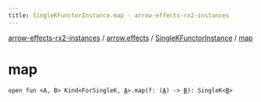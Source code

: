 ```yaml
---
title: SingleKFunctorInstance.map - arrow-effects-rx2-instances
---
```


[arrow-effects-rx2-instances](../../index.html) / [arrow.effects](../index.html) / [SingleKFunctorInstance](index.html) / [map](./map.html)

# map

`open fun <A, B> Kind<ForSingleK, `[`A`](map.html#A)`>.map(f: (`[`A`](map.html#A)`) -> `[`B`](map.html#B)`): SingleK<`[`B`](map.html#B)`>`